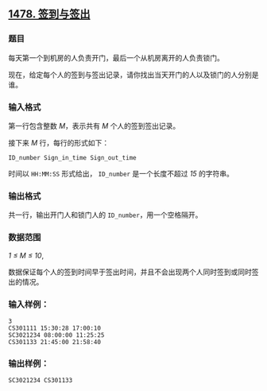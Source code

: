 ## [1478. 签到与签出](https://www.acwing.com/problem/content/1480/)

### 题目

每天第一个到机房的人负责开门，最后一个从机房离开的人负责锁门。

现在，给定每个人的签到与签出记录，请你找出当天开门的人以及锁门的人分别是谁。

### 输入格式

第一行包含整数 *M*，表示共有 *M* 个人的签到签出记录。

接下来 *M* 行，每行的形式如下：

```
ID_number Sign_in_time Sign_out_time
```

时间以 `HH:MM:SS` 形式给出， `ID_number` 是一个长度不超过 *15* 的字符串。

### 输出格式

共一行，输出开门人和锁门人的 `ID_number`，用一个空格隔开。

### 数据范围

*1 ≤ M ≤ 10*,

数据保证每个人的签到时间早于签出时间，并且不会出现两个人同时签到或同时签出的情况。

### 输入样例：

```
3
CS301111 15:30:28 17:00:10
SC3021234 08:00:00 11:25:25
CS301133 21:45:00 21:58:40
```

### 输出样例：

```
SC3021234 CS301133
```
